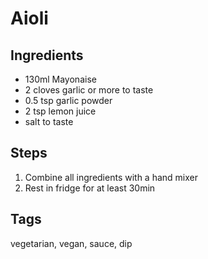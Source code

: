 # Aioli

## Ingredients

* 130ml Mayonaise
* 2 cloves garlic or more to taste
* 0.5 tsp garlic powder
* 2 tsp lemon juice
* salt to taste

## Steps

1. Combine all ingredients with a hand mixer
2. Rest in fridge for at least 30min

## Tags
vegetarian, vegan, sauce, dip
